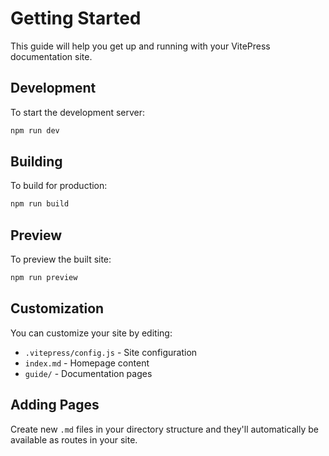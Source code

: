# Getting Started

This guide will help you get up and running with your VitePress documentation site.

## Development

To start the development server:

```bash
npm run dev
```

## Building

To build for production:

```bash
npm run build
```

## Preview

To preview the built site:

```bash
npm run preview
```

## Customization

You can customize your site by editing:

- `.vitepress/config.js` - Site configuration
- `index.md` - Homepage content
- `guide/` - Documentation pages

## Adding Pages

Create new `.md` files in your directory structure and they'll automatically be available as routes in your site.